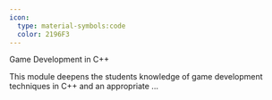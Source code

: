 ```yaml
---
icon:
  type: material-symbols:code
  color: 2196F3
---
```


Game Development in C++

This module deepens the students knowledge of game development techniques in C++ and an appropriate  ... 
